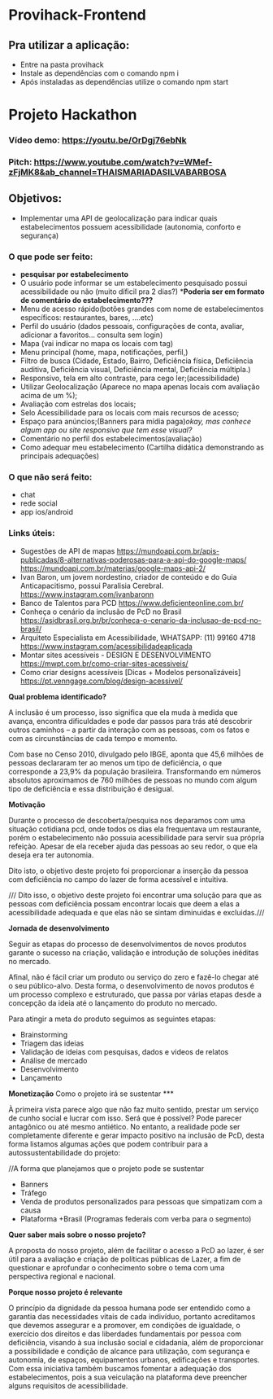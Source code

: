 # Provihack-Frontend

## Pra utilizar a aplicação:
- Entre na pasta provihack
- Instale as dependências com o comando npm i
- Após instaladas as dependências utilize o comando npm start

# Projeto Hackathon

### Vídeo demo:  https://youtu.be/OrDgj76ebNk
### Pitch: https://www.youtube.com/watch?v=WMef-zFjMK8&ab_channel=THAISMARIADASILVABARBOSA
## Objetivos: 
-  Implementar uma API de geolocalização para indicar quais estabelecimentos possuem acessibilidade (autonomia, conforto e segurança)


### O que pode ser feito:
 - **pesquisar por estabelecimento**
 - O usuário pode informar se um estabelecimento pesquisado possui acessibilidade ou não (muito díficil pra 2 dias?)
    *****Poderia ser em formato de comentário do estabelecimento???****
 - Menu de acesso rápido(botões grandes com nome de estabelecimentos específicos: restaurantes, bares, ....etc)
 - Perfil do usuário (dados pessoais, configurações de conta, avaliar, adicionar a favoritos... consulta sem login)
 - Mapa (vai indicar no mapa os locais com tag)
 - Menu principal (home, mapa, notificações, perfil,)
 - Filtro de busca (Cidade, Estado, Bairro, Deficiência física, Deficiência auditiva, Deficiência visual, Deficiência mental, Deficiência múltipla.)
 - Responsivo, tela em alto contraste, para cego ler;(acessibilidade)
 - Utilizar Geolocalização (Aparece no mapa apenas locais com avaliação acima de um %);
 - Avaliação com estrelas dos locais;
 - Selo Acessibilidade para os locais com mais recursos de acesso;
 - Espaço para anúncios;(Banners para mídia paga)*okay, mas conhece algum app ou site responsivo que tem esse visual?*
 - Comentário no perfil dos estabelecimentos(avaliação)
 - Como adequar meu estabelecimento (Cartilha didática demonstrando as principais adequações)



### O que não será feito:
- chat
- rede social
- app ios/android


### Links úteis:
  - Sugestões de API de mapas
https://mundoapi.com.br/apis-publicadas/8-alternativas-poderosas-para-a-api-do-google-maps/
https://mundoapi.com.br/materias/google-maps-api-2/
 - Ivan Baron, um jovem nordestino, criador de conteúdo e do Guia Anticapacitismo, possui Paralisia Cerebral.
https://www.instagram.com/ivanbaronn
 - Banco de Talentos para PCD 
https://www.deficienteonline.com.br/
 - Conheça o cenário da inclusão de PcD no Brasil
https://asidbrasil.org.br/br/conheca-o-cenario-da-inclusao-de-pcd-no-brasil/
 - Arquiteto Especialista em Acessibilidade, WHATSAPP: (11) 99160 4718
https://www.instagram.com/acessibilidadeaplicada
- Montar sites acessíveis - DESIGN E DESENVOLVIMENTO
https://mwpt.com.br/como-criar-sites-acessiveis/
- Como criar designs acessíveis [Dicas + Modelos personalizáveis]
https://pt.venngage.com/blog/design-acessivel/


**Qual problema identificado?**



A inclusão é um processo, isso significa que ela muda à medida que avança, encontra dificuldades e pode dar passos para trás até descobrir outros caminhos – a partir da interação com as pessoas, com os fatos e com as circunstâncias de cada tempo e momento.

Com base no Censo 2010, divulgado pelo IBGE, aponta que 45,6 milhões de pessoas declararam ter ao menos um tipo de deficiência, o que corresponde a 23,9% da população brasileira. 
Transformando em números absolutos aproximamos de 760 milhões de pessoas no mundo com algum tipo de deficiência e essa distribuição é desigual.


**Motivação**

Durante o processo de descoberta/pesquisa nos deparamos com uma situação cotidiana pcd, onde todos os dias ela frequentava um restaurante, porém o estabelecimento não possuia acessibilidade para servir sua própria refeiçào.
Apesar de ela receber ajuda das pessoas ao seu redor, o que ela deseja era ter autonomia.

Dito isto, o objetivo deste projeto foi proporcionar a inserção da pessoa com deficiência no campo do lazer de forma acessível e intuitiva.

/// Dito isso, o objetivo deste projeto foi encontrar uma solução para que as pessoas com deficiência possam encontrar locais que deem a elas a acessibilidade adequada e que elas não se sintam diminuidas e excluidas.///

**Jornada de desenvolvimento**

Seguir as etapas do processo de desenvolvimentos de novos produtos garante o sucesso na criação, validação e introdução de soluções inéditas no mercado.

Afinal, não é fácil criar um produto ou serviço do zero e fazê-lo chegar até o seu público-alvo. 
Desta forma, o desenvolvimento de novos produtos é um processo complexo e estruturado, que passa por várias etapas desde a concepção da ideia até o lançamento do produto no mercado.

Para atingir a meta do produto seguimos as seguintes etapas:
  - Brainstorming
  - Triagem das ideias
  - Validação de ideias com pesquisas, dados e videos de relatos
  - Análise de mercado
  - Desenvolvimento
  - Lançamento

**Monetização** Como o projeto irá se sustentar ***

À primeira vista parece algo que não faz muito sentido, prestar um serviço de cunho social e lucrar com isso. Será que é possível?
Pode parecer antagônico ou até mesmo antiético. No entanto, a realidade pode ser completamente diferente e gerar impacto positivo na inclusão de PcD, desta forma listamos algumas ações que podem contribuir para a autossustentabilidade do projeto:

//A forma que planejamos que o projeto pode se sustentar

  - Banners
  - Tráfego
  - Venda de produtos personalizados para pessoas que simpatizam com a causa
  - Plataforma +Brasil (Programas federais com verba para o segmento)



**Quer saber mais sobre o nosso projeto?**

A proposta do nosso projeto, além de facilitar o acesso a PcD ao lazer, é ser útil para a avaliação e criação de políticas públicas de Lazer, a fim de questionar e aprofundar o conhecimento sobre o tema com uma perspectiva regional e nacional.



**Porque nosso projeto é relevante**

O princípio da dignidade da pessoa humana pode ser entendido como a garantia das necessidades vitais de cada indivíduo, portanto acreditamos que devemos assegurar e a promover, em condições de igualdade, o exercício dos direitos e das liberdades fundamentais por pessoa com deficiência, visando à sua inclusão social e cidadania, além de proporcionar a possibilidade e condição de alcance para utilização, com segurança e autonomia, de espaços, equipamentos urbanos, edificações e transportes.
Com essa iniciativa também buscamos fomentar a adequação dos estabelecimentos, pois a sua veiculação na plataforma deve preencher alguns requisitos de acessibilidade.




